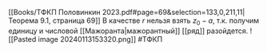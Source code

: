 [[Books/ТФКП Половинкин 2023.pdf#page=69&selection=133,0,211,11|Теорема 9.1, страница 69]]
В качестве $r$ нельзя взять $z_0-a$, т.к. получим единицу и числовой [[Мажоранта|мажорантный]] [[ряд]] разойдется.
![[Pasted image 20240113153320.png]]
#ТФКП 